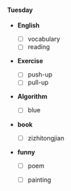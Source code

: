 #### Tuesday

+ **English**

    - [ ] vocabulary
    - [ ] reading

+ **Exercise**

    - [ ] push-up
    - [ ] pull-up 

+ **Algorithm**

    - [ ] blue

+ **book**

    - [ ] zizhitongjian

+ **funny**

    - [ ] poem
    - [ ] painting

